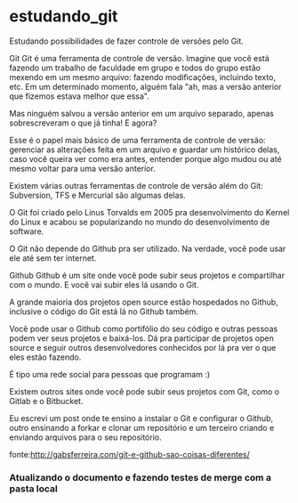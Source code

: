# estudando_git
Estudando possibilidades de fazer controle de versões pelo Git.

Git
Git é uma ferramenta de controle de versão. 
Imagine que você está fazendo um trabalho de faculdade em grupo e todos do grupo estão mexendo em um mesmo arquivo: fazendo modificações, incluindo texto, etc. 
Em um determinado momento, alguém fala "ah, mas a versão anterior que fizemos estava melhor que essa".

Mas ninguém salvou a versão anterior em um arquivo separado, apenas sobrescreveram o que já tinha! E agora?

Esse é o papel mais básico de uma ferramenta de controle de versão: gerenciar as alterações feita em um arquivo e guardar um histórico delas, caso você queira ver como era antes, entender porque algo mudou ou até mesmo voltar para uma versão anterior.

Existem várias outras ferramentas de controle de versão além do Git: Subversion, TFS e Mercurial são algumas delas.

O Git foi criado pelo Linus Torvalds em 2005 pra desenvolvimento do Kernel do Linux e acabou se popularizando no mundo do desenvolvimento de software.

O Git não depende do Github pra ser utilizado. Na verdade, você pode usar ele até sem ter internet.

Github
Github é um site onde você pode subir seus projetos e compartilhar com o mundo. E você vai subir eles lá usando o Git.

A grande maioria dos projetos open source estão hospedados no Github, inclusive o código do Git está lá no Github também.

Você pode usar o Github como portifólio do seu código e outras pessoas podem ver seus projetos e baixá-los. 
Dá pra participar de projetos open source e seguir outros desenvolvedores conhecidos por lá pra ver o que eles estão fazendo.

É tipo uma rede social para pessoas que programam :)

Existem outros sites onde você pode subir seus projetos com Git, como o Gitlab e o Bitbucket.

Eu escrevi um post onde te ensino a instalar o Git e configurar o Github, outro ensinando a forkar e clonar um repositório e um terceiro criando e enviando arquivos para o seu repositório.

fonte:http://gabsferreira.com/git-e-github-sao-coisas-diferentes/


### Atualizando o documento e fazendo testes de merge com a pasta local
